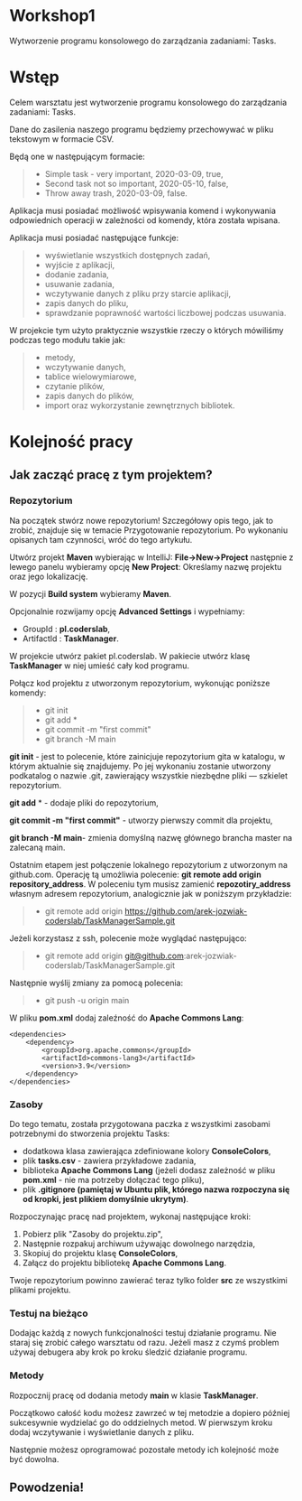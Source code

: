 # Workshop1
Wytworzenie programu konsolowego do zarządzania zadaniami: Tasks.

# Wstęp
Celem warsztatu jest wytworzenie programu konsolowego do zarządzania zadaniami: Tasks.

Dane do zasilenia naszego programu będziemy przechowywać w pliku tekstowym w formacie CSV.

Będą one w następującym formacie:

> - Simple task - very important, 2020-03-09, true,
> - Second task not so important, 2020-05-10, false,
> - Throw away trash, 2020-03-09, false.

Aplikacja musi posiadać możliwość wpisywania komend i wykonywania odpowiednich operacji w zależności od komendy, która została wpisana.

Aplikacja musi posiadać następujące funkcje:

> - wyświetlanie wszystkich dostępnych zadań,
> - wyjście z aplikacji,
> - dodanie zadania,
> - usuwanie zadania,
> - wczytywanie danych z pliku przy starcie aplikacji,
> - zapis danych do pliku,
> - sprawdzanie poprawność wartości liczbowej podczas usuwania.

W projekcie tym użyto praktycznie wszystkie rzeczy o których mówiliśmy podczas tego modułu takie jak:

> - metody,
> - wczytywanie danych,
> - tablice wielowymiarowe,
> - czytanie plików,
> - zapis danych do plików,
> - import oraz wykorzystanie zewnętrznych bibliotek.

# Kolejność pracy

## Jak zacząć pracę z tym projektem?

### Repozytorium
Na początek stwórz nowe repozytorium! Szczegółowy opis tego, jak to zrobić, znajduje się w temacie Przygotowanie repozytorium. Po wykonaniu opisanych tam czynności, wróć do tego artykułu.

Utwórz projekt **Maven** wybierając w IntelliJ: **File->New->Project** następnie z lewego panelu wybieramy opcję **New Project**:
Określamy nazwę projektu oraz jego lokalizację.

W pozycji **Build system** wybieramy **Maven**.

Opcjonalnie rozwijamy opcję **Advanced Settings** i wypełniamy:

* GroupId : **pl.coderslab**,
* ArtifactId : **TaskManager**.

W projekcie utwórz pakiet pl.coderslab. W pakiecie utwórz klasę **TaskManager** w niej umieść cały kod programu.

Połącz kod projektu z utworzonym repozytorium, wykonując poniższe komendy:

> - git init
> - git add *
> - git commit -m "first commit"
> - git branch -M main

**git init** - jest to polecenie, które zainicjuje repozytorium gita w katalogu, w którym aktualnie się znajdujemy. Po jej wykonaniu zostanie utworzony podkatalog o nazwie .git, zawierający wszystkie niezbędne pliki — szkielet repozytorium.

**git add** * - dodaje pliki do repozytorium,

**git commit -m "first commit"** - utworzy pierwszy commit dla projektu,

**git branch -M main**- zmienia domyślną nazwę głównego brancha master na zalecaną main.

Ostatnim etapem jest połączenie lokalnego repozytorium z utworzonym na github.com. Operację tą umożliwia polecenie: **git remote add origin repository_address**. W poleceniu tym musisz zamienić **repozotiry_address** własnym adresem repozytorium, analogicznie jak w poniższym przykładzie:

> - git remote add origin https://github.com/arek-jozwiak-coderslab/TaskManagerSample.git

Jeżeli korzystasz z ssh, polecenie może wyglądać następująco:

> - git remote add origin git@github.com:arek-jozwiak-coderslab/TaskManagerSample.git

Następnie wyślij zmiany za pomocą polecenia:

> - git push -u origin main

W pliku **pom.xml** dodaj zaleźność do **Apache Commons Lang**:

    <dependencies>
        <dependency>
            <groupId>org.apache.commons</groupId>
            <artifactId>commons-lang3</artifactId>
            <version>3.9</version>
        </dependency>
    </dependencies>

### Zasoby
Do tego tematu, została przygotowana paczka z wszystkimi zasobami potrzebnymi do stworzenia projektu Tasks:

* dodatkowa klasa zawierająca zdefiniowane kolory **ConsoleColors**,
* plik **tasks.csv** - zawiera przykładowe zadania,
* biblioteka **Apache Commons Lang** (jeżeli dodasz zależność w pliku **pom.xml** - nie ma potrzeby dołączać tego pliku),
* plik **.gitignore (pamiętaj w Ubuntu plik, którego nazwa rozpoczyna się od kropki, jest plikiem domyślnie ukrytym)**.

Rozpoczynając pracę nad projektem, wykonaj następujące kroki:

1. Pobierz plik "Zasoby do projektu.zip",
2. Następnie rozpakuj archiwum używając dowolnego narzędzia,
3. Skopiuj do projektu klasę **ConsoleColors**,
4. Załącz do projektu bibliotekę **Apache Commons Lang**.

Twoje repozytorium powinno zawierać teraz tylko folder **src** ze wszystkimi plikami projektu.

### Testuj na bieżąco
Dodając każdą z nowych funkcjonalności testuj działanie programu. Nie staraj się zrobić całego warsztatu od razu. Jeżeli masz z czymś problem używaj debugera aby krok po kroku śledzić działanie programu.

### Metody
Rozpocznij pracę od dodania metody **main** w klasie **TaskManager**.

Początkowo całość kodu możesz zawrzeć w tej metodzie a dopiero później sukcesywnie wydzielać go do oddzielnych metod. W pierwszym kroku dodaj wczytywanie i wyświetlanie danych z pliku.

Następnie możesz oprogramować pozostałe metody ich kolejność może być dowolna.

## Powodzenia!
